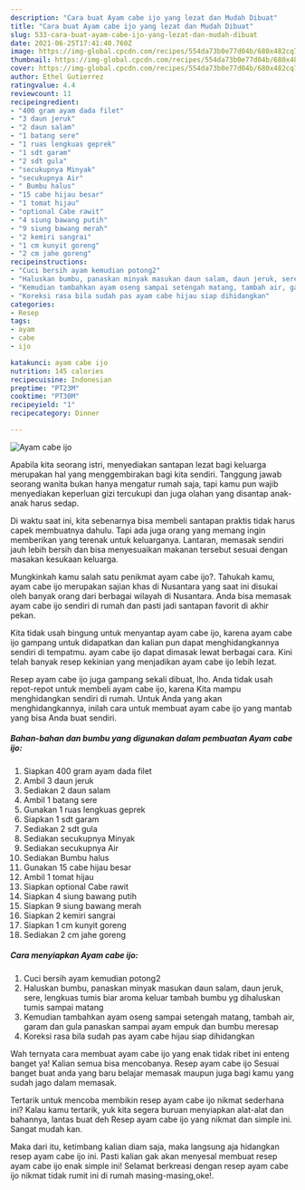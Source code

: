 ```yaml
---
description: "Cara buat Ayam cabe ijo yang lezat dan Mudah Dibuat"
title: "Cara buat Ayam cabe ijo yang lezat dan Mudah Dibuat"
slug: 533-cara-buat-ayam-cabe-ijo-yang-lezat-dan-mudah-dibuat
date: 2021-06-25T17:41:40.760Z
image: https://img-global.cpcdn.com/recipes/554da73b0e77d04b/680x482cq70/ayam-cabe-ijo-foto-resep-utama.jpg
thumbnail: https://img-global.cpcdn.com/recipes/554da73b0e77d04b/680x482cq70/ayam-cabe-ijo-foto-resep-utama.jpg
cover: https://img-global.cpcdn.com/recipes/554da73b0e77d04b/680x482cq70/ayam-cabe-ijo-foto-resep-utama.jpg
author: Ethel Gutierrez
ratingvalue: 4.4
reviewcount: 11
recipeingredient:
- "400 gram ayam dada filet"
- "3 daun jeruk"
- "2 daun salam"
- "1 batang sere"
- "1 ruas lengkuas geprek"
- "1 sdt garam"
- "2 sdt gula"
- "secukupnya Minyak"
- "secukupnya Air"
- " Bumbu halus"
- "15 cabe hijau besar"
- "1 tomat hijau"
- "optional Cabe rawit"
- "4 siung bawang putih"
- "9 siung bawang merah"
- "2 kemiri sangrai"
- "1 cm kunyit goreng"
- "2 cm jahe goreng"
recipeinstructions:
- "Cuci bersih ayam kemudian potong2"
- "Haluskan bumbu, panaskan minyak masukan daun salam, daun jeruk, sere, lengkuas tumis biar aroma keluar tambah bumbu yg dihaluskan tumis sampai matang"
- "Kemudian tambahkan ayam oseng sampai setengah matang, tambah air, garam dan gula panaskan sampai ayam empuk dan bumbu meresap"
- "Koreksi rasa bila sudah pas ayam cabe hijau siap dihidangkan"
categories:
- Resep
tags:
- ayam
- cabe
- ijo

katakunci: ayam cabe ijo 
nutrition: 145 calories
recipecuisine: Indonesian
preptime: "PT23M"
cooktime: "PT30M"
recipeyield: "1"
recipecategory: Dinner

---
```



![Ayam cabe ijo](https://img-global.cpcdn.com/recipes/554da73b0e77d04b/680x482cq70/ayam-cabe-ijo-foto-resep-utama.jpg)

Apabila kita seorang istri, menyediakan santapan lezat bagi keluarga merupakan hal yang menggembirakan bagi kita sendiri. Tanggung jawab seorang  wanita bukan hanya mengatur rumah saja, tapi kamu pun wajib menyediakan keperluan gizi tercukupi dan juga olahan yang disantap anak-anak harus sedap.

Di waktu  saat ini, kita sebenarnya bisa membeli santapan praktis tidak harus capek membuatnya dahulu. Tapi ada juga orang yang memang ingin memberikan yang terenak untuk keluarganya. Lantaran, memasak sendiri jauh lebih bersih dan bisa menyesuaikan makanan tersebut sesuai dengan masakan kesukaan keluarga. 



Mungkinkah kamu salah satu penikmat ayam cabe ijo?. Tahukah kamu, ayam cabe ijo merupakan sajian khas di Nusantara yang saat ini disukai oleh banyak orang dari berbagai wilayah di Nusantara. Anda bisa memasak ayam cabe ijo sendiri di rumah dan pasti jadi santapan favorit di akhir pekan.

Kita tidak usah bingung untuk menyantap ayam cabe ijo, karena ayam cabe ijo gampang untuk didapatkan dan kalian pun dapat menghidangkannya sendiri di tempatmu. ayam cabe ijo dapat dimasak lewat berbagai cara. Kini telah banyak resep kekinian yang menjadikan ayam cabe ijo lebih lezat.

Resep ayam cabe ijo juga gampang sekali dibuat, lho. Anda tidak usah repot-repot untuk membeli ayam cabe ijo, karena Kita mampu menghidangkan sendiri di rumah. Untuk Anda yang akan menghidangkannya, inilah cara untuk membuat ayam cabe ijo yang mantab yang bisa Anda buat sendiri.

<!--inarticleads1-->

##### Bahan-bahan dan bumbu yang digunakan dalam pembuatan Ayam cabe ijo:

1. Siapkan 400 gram ayam dada filet
1. Ambil 3 daun jeruk
1. Sediakan 2 daun salam
1. Ambil 1 batang sere
1. Gunakan 1 ruas lengkuas geprek
1. Siapkan 1 sdt garam
1. Sediakan 2 sdt gula
1. Sediakan secukupnya Minyak
1. Sediakan secukupnya Air
1. Sediakan  Bumbu halus
1. Gunakan 15 cabe hijau besar
1. Ambil 1 tomat hijau
1. Siapkan optional Cabe rawit
1. Siapkan 4 siung bawang putih
1. Siapkan 9 siung bawang merah
1. Siapkan 2 kemiri sangrai
1. Siapkan 1 cm kunyit goreng
1. Sediakan 2 cm jahe goreng




<!--inarticleads2-->

##### Cara menyiapkan Ayam cabe ijo:

1. Cuci bersih ayam kemudian potong2
1. Haluskan bumbu, panaskan minyak masukan daun salam, daun jeruk, sere, lengkuas tumis biar aroma keluar tambah bumbu yg dihaluskan tumis sampai matang
1. Kemudian tambahkan ayam oseng sampai setengah matang, tambah air, garam dan gula panaskan sampai ayam empuk dan bumbu meresap
1. Koreksi rasa bila sudah pas ayam cabe hijau siap dihidangkan




Wah ternyata cara membuat ayam cabe ijo yang enak tidak ribet ini enteng banget ya! Kalian semua bisa mencobanya. Resep ayam cabe ijo Sesuai banget buat anda yang baru belajar memasak maupun juga bagi kamu yang sudah jago dalam memasak.

Tertarik untuk mencoba membikin resep ayam cabe ijo nikmat sederhana ini? Kalau kamu tertarik, yuk kita segera buruan menyiapkan alat-alat dan bahannya, lantas buat deh Resep ayam cabe ijo yang nikmat dan simple ini. Sangat mudah kan. 

Maka dari itu, ketimbang kalian diam saja, maka langsung aja hidangkan resep ayam cabe ijo ini. Pasti kalian gak akan menyesal membuat resep ayam cabe ijo enak simple ini! Selamat berkreasi dengan resep ayam cabe ijo nikmat tidak rumit ini di rumah masing-masing,oke!.

